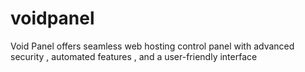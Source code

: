 # voidpanel
Void Panel offers seamless web hosting control panel with advanced security , automated features , and a user-friendly interface
